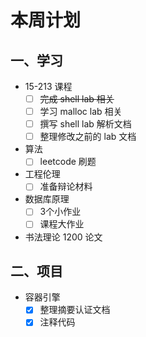 #   本周计划



## 一、学习

- 15-213 课程
    - [ ] ~~完成 shell lab 相关~~
    - [ ] 学习 malloc lab 相关
    - [ ] 撰写 shell lab 解析文档
    - [ ] 整理修改之前的 lab 文档
- 算法
    - [ ] leetcode 刷题
- 工程伦理
    - [ ] 准备辩论材料
- 数据库原理
    - [ ] 3个小作业
    - [ ] 课程大作业
- 书法理论 1200 论文

## 二、项目

- 容器引擎
    - [x] 整理摘要认证文档
    - [x] 注释代码